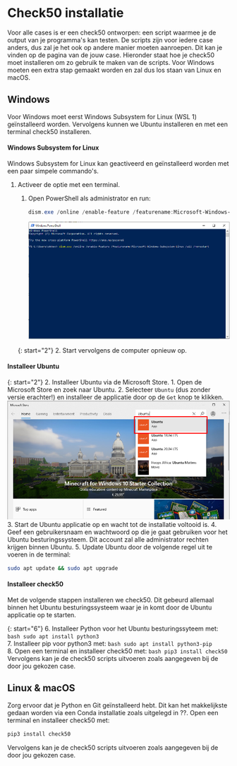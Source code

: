# Check50 installatie
Voor alle cases is er een check50 ontworpen: een script waarmee je de output van je programma's kan testen.
De scripts zijn voor iedere case anders, dus zal je het ook op andere manier moeten aanroepen.
Dit kan je vinden op de pagina van de jouw case.
Hieronder staat hoe je check50 moet installeren om zo gebruik te maken van de scripts.
Voor Windows moeten een extra stap gemaakt worden en zal dus los staan van Linux en macOS.


## Windows
Voor Windows moet eerst Windows Subsystem for Linux (WSL 1) geïnstalleerd worden.
Vervolgens kunnen we Ubuntu installeren en met een terminal check50 installeren.

#### Windows Subsystem for Linux
Windows Subsystem for Linux kan geactiveerd en geïnstalleerd worden met een paar simpele commando's.

1. Activeer de optie met een terminal.
    1. Open PowerShell als administrator en run:
        ```powershell
        dism.exe /online /enable-feature /featurename:Microsoft-Windows-Subsystem-Linux /all /norestart
        ```
        ![Commando in PowerShell om WSL te activeren.](powershell_wsl_enable.png) 
    
    {: start="2"} 
    2. Start vervolgens de computer opnieuw op.
    
#### Installeer Ubuntu

{: start="2"}
2. Installeer Ubuntu via de Microsoft Store.
    1. Open de Microsoft Store en zoek naar Ubuntu.
    2. Selecteer `Ubuntu` (dus zonder versie erachter!) en installeer de applicatie door op de `Get` knop te klikken.
    ![Search for Ubuntu in the Windows Store.](ws_ubuntu.png)
3. Start de Ubuntu applicatie op en wacht tot de installatie voltooid is.
4. Geef een gebruikersnaam en wachtwoord op die je gaat gebruiken voor het Ubuntu besturingssysteem.
Dit account zal alle administrator rechten krijgen binnen Ubuntu.
5. Update Ubuntu door de volgende regel uit te voeren in de terminal:
```bash
sudo apt update && sudo apt upgrade
```
 

#### Installeer check50
Met de volgende stappen installeren we check50. 
Dit gebeurd allemaal binnen het Ubuntu besturingssysteem waar je in komt door de Ubuntu applicatie op te starten.

{: start="6"}
6. Installeer Python voor het Ubuntu besturingssyteem met: 
    ```bash
    sudo apt install python3
    ```  
7. Installeer pip voor python3 met: 
    ```bash
    sudo apt install python3-pip
    ```  
8. Open een terminal en installeer check50 met:
    ```bash
    pip3 install check50
    ```    
Vervolgens kan je de check50 scripts uitvoeren zoals aangegeven bij de door jou gekozen case.


## Linux & macOS
Zorg ervoor dat je Python en Git geïnstalleerd hebt.
Dit kan het makkelijkste gedaan worden via een Conda installatie zoals uitgelegd in ??.
Open een terminal en installeer check50 met:
```bash
pip3 install check50
```
Vervolgens kan je de check50 scripts uitvoeren zoals aangegeven bij de door jou gekozen case.
